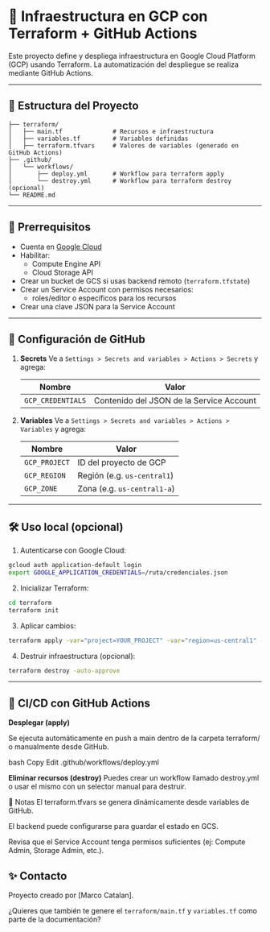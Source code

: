 # 🚀 Infraestructura en GCP con Terraform + GitHub Actions

Este proyecto define y despliega infraestructura en Google Cloud Platform (GCP) usando Terraform. La automatización del despliegue se realiza mediante GitHub Actions.

---

## 📁 Estructura del Proyecto

```text
├── terraform/
│   ├── main.tf              # Recursos e infraestructura
│   ├── variables.tf         # Variables definidas
│   ├── terraform.tfvars     # Valores de variables (generado en GitHub Actions)
├── .github/
│   └── workflows/
│       ├── deploy.yml       # Workflow para terraform apply
│       └── destroy.yml      # Workflow para terraform destroy (opcional)
└── README.md
```
---

## 🧩 Prerrequisitos

- Cuenta en [Google Cloud](https://console.cloud.google.com/)
- Habilitar:
  - Compute Engine API
  - Cloud Storage API
- Crear un bucket de GCS si usas backend remoto (`terraform.tfstate`)
- Crear un Service Account con permisos necesarios:
  - roles/editor o específicos para los recursos
- Crear una clave JSON para la Service Account

---

## 🔐 Configuración de GitHub

1. **Secrets**
   Ve a `Settings > Secrets and variables > Actions > Secrets` y agrega:

   | Nombre              | Valor                                      |
   |---------------------|--------------------------------------------|
   | `GCP_CREDENTIALS`   | Contenido del JSON de la Service Account   |

2. **Variables**
   Ve a `Settings > Secrets and variables > Actions > Variables` y agrega:

   | Nombre         | Valor                   |
   |----------------|-------------------------|
   | `GCP_PROJECT`  | ID del proyecto de GCP  |
   | `GCP_REGION`   | Región (e.g. `us-central1`) |
   | `GCP_ZONE`     | Zona (e.g. `us-central1-a`) |

---

## 🛠️ Uso local (opcional)

1. Autenticarse con Google Cloud:

```bash
gcloud auth application-default login
export GOOGLE_APPLICATION_CREDENTIALS=/ruta/credenciales.json
```

2. Inicializar Terraform:

```bash
cd terraform
terraform init
```

3. Aplicar cambios:
```bash
terraform apply -var="project=YOUR_PROJECT" -var="region=us-central1" -var="zone=us-central1-a" -auto-approve
```

4. Destruir infraestructura (opcional):
```bash
terraform destroy -auto-approve
```
---

## 🤖 CI/CD con GitHub Actions

**Desplegar (apply)**

Se ejecuta automáticamente en push a main dentro de la carpeta terraform/ o manualmente desde GitHub.

bash
Copy
Edit
.github/workflows/deploy.yml

**Eliminar recursos (destroy)**
Puedes crear un workflow llamado destroy.yml o usar el mismo con un selector manual para destruir.

📌 Notas
El terraform.tfvars se genera dinámicamente desde variables de GitHub.

El backend puede configurarse para guardar el estado en GCS.

Revisa que el Service Account tenga permisos suficientes (ej: Compute Admin, Storage Admin, etc.).

## ✨ Contacto
Proyecto creado por [Marco Catalan].


¿Quieres que también te genere el `terraform/main.tf` y `variables.tf` como parte de la documentación?
